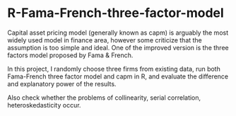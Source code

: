 # R-Fama-French-three-factor-model

Capital asset pricing model (generally known as capm) is arguably the most widely used model in finance area, however some criticize 
that the assumption is too simple and ideal. One of the improved version is the three factors model proposed by Fama & French.

In this project, I randomly choose three firms from existing data, run both Fama-French three factor model and capm in R, and evaluate the difference and explanatory power of the results.

Also check whether the problems of collinearity, serial correlation, heteroskedasticity occur.
